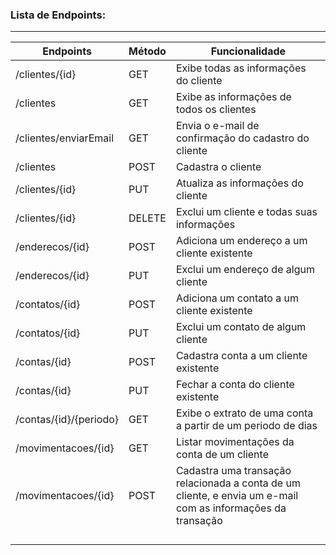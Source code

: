 ### Lista de Endpoints:

------------------

| Endpoints              | Método | Funcionalidade                           |
| ---------------------- | ------ | ---------------------------------------- |
| /clientes/{id}         | GET    | Exibe todas as informações do cliente    |
| /clientes              | GET    | Exibe as informações de todos os clientes |
| /clientes/enviarEmail  | GET    | Envia o e-mail de confirmação do cadastro do cliente |
| /clientes              | POST   | Cadastra o cliente                       |
| /clientes/{id}         | PUT    | Atualiza as informações do cliente       |
| /clientes/{id}         | DELETE | Exclui um cliente e todas suas informações |
| /enderecos/{id}        | POST   | Adiciona um endereço a um cliente existente |
| /enderecos/{id}        | PUT    | Exclui um endereço de algum cliente      |
| /contatos/{id}         | POST   | Adiciona um contato a um cliente existente |
| /contatos/{id}         | PUT    | Exclui um contato de algum cliente       |
| /contas/{id}           | POST   | Cadastra conta a um cliente existente    |
| /contas/{id}           | PUT    | Fechar a conta do cliente existente      |
| /contas/{id}/{periodo} | GET    | Exibe o extrato de uma conta a partir de um periodo de dias |
| /movimentacoes/{id}    | GET    | Listar movimentações da conta de um cliente |
| /movimentacoes/{id}    | POST   | Cadastra uma transação relacionada a conta de um cliente, e envia um e-mail com as informações da transação |
|                        |        |                                          |
|                        |        |                                          |
|                        |        |                                          |
|                        |        |                                          |



